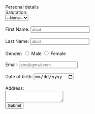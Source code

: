 <!DOCTYPE html>
<html>
<head>
   
</head>
<body>
    <form>
        Personal details
        <br>
        <!-- Salutation -->
        <label for="salutation">Salutation:</label> <br>
        <select id="salutation" name="salutation">
            <option value="">--None--</option>
        </select>
        <br><br>
        <!-- First Name -->
        <label for="first-name">First Name:</label>
        <input type="text" placeholder="abcd" id="first-name" name="first-name" required>
        <br><br>
        <!-- Last Name -->
        <label for="last-name">Last Name:</label>
        <input type="text" placeholder="abcd" id="last-name" name="last-name" required>
        <br><br>
        <!-- Gender -->
        <label>Gender:</label>
        <input type="radio" id="male" name="gender" value="male">
        <label for="male">Male</label>
        <input type="radio" id="female" name="gender" value="female">
        <label for="female">Female</label>
        <br><br>
        <!-- Email -->
        <label for="email">Email:</label>
        <input type="email" placeholder="abc@gmail.com" id="email" name="email" required>
        <br><br>
        <!-- Date of Birth -->
        <label for="date-of-birth">Date of birth:</label>
        <input type="date" id="date-of-birth" name="date-of-birth" required>
        <br><br>
        <!-- Address -->
        <label for="address">Address:</label><br>
        <textarea id="address" name="address"></textarea>
        <br>
        <!-- Submit button -->
        <input type="submit" value="Submit">
    </form>
</body>
</html>
